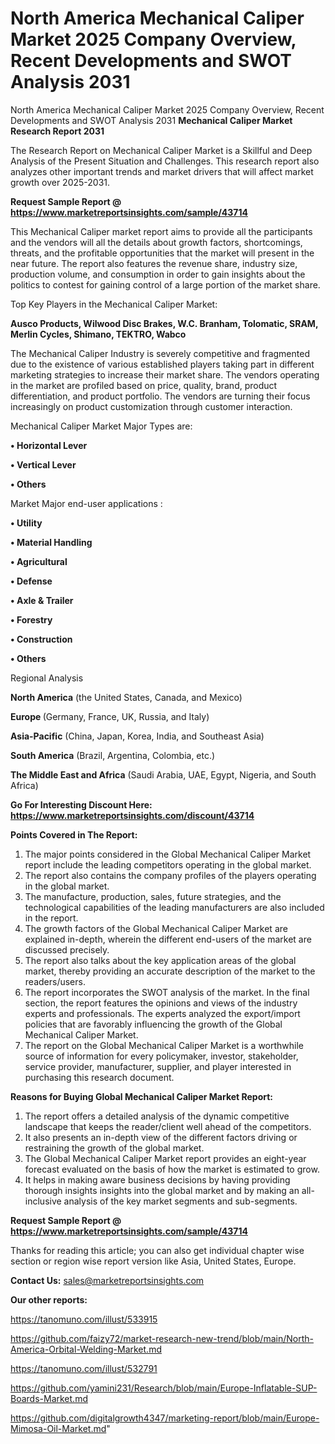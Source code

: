 # North America Mechanical Caliper Market 2025 Company Overview, Recent Developments and SWOT Analysis 2031
 North America Mechanical Caliper Market 2025 Company Overview, Recent Developments and SWOT Analysis 2031
<strong>Mechanical Caliper Market Research Report 2031</strong>

The Research Report on Mechanical Caliper Market is a Skillful and Deep Analysis of the Present Situation and Challenges. This research report also analyzes other important trends and market drivers that will affect market growth over 2025-2031.

<strong>Request Sample Report @ <a href=https://www.marketreportsinsights.com/sample/43714>https://www.marketreportsinsights.com/sample/43714</a></strong>

This Mechanical Caliper market report aims to provide all the participants and the vendors will all the details about growth factors, shortcomings, threats, and the profitable opportunities that the market will present in the near future. The report also features the revenue share, industry size, production volume, and consumption in order to gain insights about the politics to contest for gaining control of a large portion of the market share.

Top Key Players in the Mechanical Caliper Market:

<strong>Ausco Products, Wilwood Disc Brakes, W.C. Branham, Tolomatic, SRAM, Merlin Cycles, Shimano, TEKTRO, Wabco</strong>

The Mechanical Caliper Industry is severely competitive and fragmented due to the existence of various established players taking part in different marketing strategies to increase their market share. The vendors operating in the market are profiled based on price, quality, brand, product differentiation, and product portfolio. The vendors are turning their focus increasingly on product customization through customer interaction.

Mechanical Caliper Market Major Types are:

<strong>•  Horizontal Lever

•  Vertical Lever

•  Others</strong>

Market Major end-user applications :

<strong>•  Utility

•  Material Handling

•  Agricultural

•  Defense

•  Axle & Trailer

•  Forestry

•  Construction

•  Others</strong>

Regional Analysis

</u><strong><b>North America</b></strong> (the United States, Canada, and Mexico)

<strong><b>Europe </b></strong>(Germany, France, UK, Russia, and Italy)

<strong><b>Asia-Pacific</b></strong> (China, Japan, Korea, India, and Southeast Asia)

<strong><b>South America</b></strong> (Brazil, Argentina, Colombia, etc.)

<strong><b>The Middle East and Africa</b></strong> (Saudi Arabia, UAE, Egypt, Nigeria, and South Africa)

<strong>Go For Interesting Discount Here: <a href=https://www.marketreportsinsights.com/discount/43714>https://www.marketreportsinsights.com/discount/43714</a></strong>

<strong>Points Covered in The Report:</strong>
<ol>
  <li>The major points considered in the Global Mechanical Caliper Market report include the leading competitors operating in the global market.</li>
  <li>The report also contains the company profiles of the players operating in the global market.</li>
  <li>The manufacture, production, sales, future strategies, and the technological capabilities of the leading manufacturers are also included in the report.</li>
  <li>The growth factors of the Global Mechanical Caliper Market are explained in-depth, wherein the different end-users of the market are discussed precisely.</li>
  <li>The report also talks about the key application areas of the global market, thereby providing an accurate description of the market to the readers/users.</li>
  <li>The report incorporates the SWOT analysis of the market. In the final section, the report features the opinions and views of the industry experts and professionals. The experts analyzed the export/import policies that are favorably influencing the growth of the Global Mechanical Caliper Market.</li>
  <li>The report on the Global Mechanical Caliper Market is a worthwhile source of information for every policymaker, investor, stakeholder, service provider, manufacturer, supplier, and player interested in purchasing this research document.</li>
</ol>
<strong>Reasons for Buying Global Mechanical Caliper Market Report:</strong>

<ol>
  <li>The report offers a detailed analysis of the dynamic competitive landscape that keeps the reader/client well ahead of the competitors.</li>
  <li>It also presents an in-depth view of the different factors driving or restraining the growth of the global market.</li>
  <li>The Global Mechanical Caliper Market report provides an eight-year forecast evaluated on the basis of how the market is estimated to grow.</li>
  <li>It helps in making aware business decisions by having providing thorough insights insights into the global market and by making an all-inclusive analysis of the key market segments and sub-segments.</li>
</ol>
<strong>Request Sample Report @ <a href=https://www.marketreportsinsights.com/sample/43714>https://www.marketreportsinsights.com/sample/43714</a></strong>


Thanks for reading this article; you can also get individual chapter wise section or region wise report version like Asia, United States, Europe.

<strong>Contact Us:</strong>
sales@marketreportsinsights.com

<strong>Our other reports:</strong>

<a href=https://tanomuno.com/illust/533915>https://tanomuno.com/illust/533915</a>

<a href=https://github.com/faizy72/market-research-new-trend/blob/main/North-America-Orbital-Welding-Market.md>https://github.com/faizy72/market-research-new-trend/blob/main/North-America-Orbital-Welding-Market.md</a>

<a href=https://tanomuno.com/illust/532791>https://tanomuno.com/illust/532791</a>

<a href=https://github.com/yamini231/Research/blob/main/Europe-Inflatable-SUP-Boards-Market.md>https://github.com/yamini231/Research/blob/main/Europe-Inflatable-SUP-Boards-Market.md</a>

<a href=https://github.com/digitalgrowth4347/marketing-report/blob/main/Europe-Mimosa-Oil-Market.md>https://github.com/digitalgrowth4347/marketing-report/blob/main/Europe-Mimosa-Oil-Market.md</a>"
